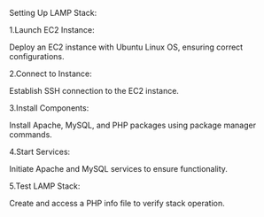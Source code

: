 
Setting Up LAMP Stack:

1.Launch EC2 Instance:

Deploy an EC2 instance with Ubuntu Linux OS, ensuring correct configurations.

2.Connect to Instance:

Establish SSH connection to the EC2 instance.

3.Install Components:

Install Apache, MySQL, and PHP packages using package manager commands.

4.Start Services:

Initiate Apache and MySQL services to ensure functionality.

5.Test LAMP Stack:

Create and access a PHP info file to verify stack operation.
